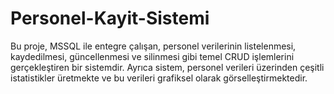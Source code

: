 # Personel-Kayit-Sistemi
Bu proje, MSSQL ile entegre çalışan, personel verilerinin listelenmesi, kaydedilmesi, güncellenmesi ve silinmesi gibi temel CRUD işlemlerini gerçekleştiren bir sistemdir. Ayrıca sistem, personel verileri üzerinden çeşitli istatistikler üretmekte ve bu verileri grafiksel olarak görselleştirmektedir.
